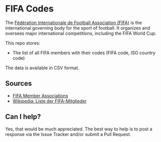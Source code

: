 # FIFA Codes

The [Fédération Internationale de Football Association (FIFA)](https://www.fifa.com/) is the international governing body for the sport of football. It organizes and oversees major international competitions, including the FIFA World Cup.

This repo stores:

+ The list of all FIFA members with their codes (FIFA code, ISO country code)

The data is available in CSV format.

## Sources

+ [FIFA Member Associations](https://inside.fifa.com/associations)
+ [Wikipedia: Liste der FIFA-Mitglieder](https://de.wikipedia.org/wiki/Liste_der_FIFA-Mitglieder)

## Can I help?

Yes, that would be much appreciated. The best way to help is to post a response via the Issue Tracker and/or submit a Pull Request.
